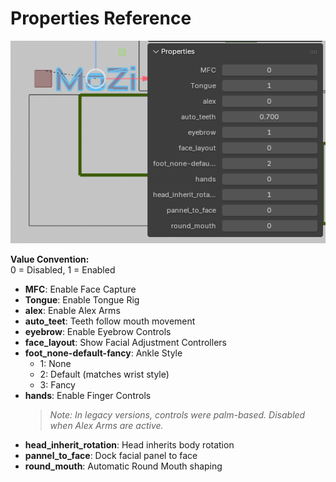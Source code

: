 # Properties Reference  

![Properties Panel](/asstes/prop.png)  

**Value Convention:**  
0 = Disabled, 1 = Enabled  

- **MFC**: Enable Face Capture  
- **Tongue**: Enable Tongue Rig  
- **alex**: Enable Alex Arms  
- **auto_teet**: Teeth follow mouth movement  
- **eyebrow**: Enable Eyebrow Controls  
- **face_layout**: Show Facial Adjustment Controllers  
- **foot_none-default-fancy**: Ankle Style  
  - 1: None  
  - 2: Default (matches wrist style)  
  - 3: Fancy  
- **hands**: Enable Finger Controls  
  > *Note: In legacy versions, controls were palm-based. Disabled when Alex Arms are active.*  
- **head_inherit_rotation**: Head inherits body rotation  
- **pannel_to_face**: Dock facial panel to face  
- **round_mouth**: Automatic Round Mouth shaping  